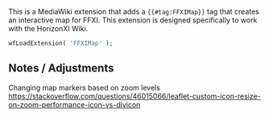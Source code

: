 This is a MediaWiki extension that adds a `{{#tag:FFXIMap}}` tag that creates an interactive map for FFXI. This extension is designed specifically to work with the HorizonXI Wiki. 



```php
wfLoadExtension( 'FFXIMap' );
```

Notes / Adjustments
----



Changing map markers based on zoom levels
https://stackoverflow.com/questions/46015066/leaflet-custom-icon-resize-on-zoom-performance-icon-vs-divicon